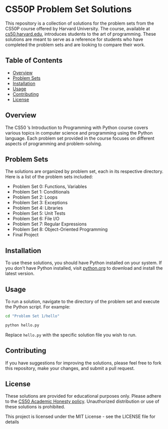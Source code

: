 # CS50P Problem Set Solutions

This repository is a collection of solutions for the problem sets from the CS50P course offered by Harvard University. The course, available at [cs50.harvard.edu](https://cs50.harvard.edu/), introduces students to the art of programming. These solutions are meant to serve as a reference for students who have completed the problem sets and are looking to compare their work.

## Table of Contents

- [Overview](#overview)
- [Problem Sets](#problem-sets)
- [Installation](#installation)
- [Usage](#usage)
- [Contributing](#contributing)
- [License](#license)

## Overview

The CS50 ’s Introduction to Programming with Python course covers various topics in computer science and programming using the Python language. Each problem set provided in the course focuses on different aspects of programming and problem-solving.

## Problem Sets

The solutions are organized by problem set, each in its respective directory. Here is a list of the problem sets included:

- Problem Set 0: Functions, Variables
- Problem Set 1: Conditionals
- Problem Set 2: Loops
- Problem Set 3: Exceptions
- Problem Set 4: Libraries
- Problem Set 5: Unit Tests
- Problem Set 6: File I/O
- Problem Set 7: Regular Expressions
- Problem Set 8: Object-Oriented Programming
- Final Project

## Installation

To use these solutions, you should have Python installed on your system. If you don't have Python installed, visit [python.org](https://www.python.org/) to download and install the latest version.

## Usage

To run a solution, navigate to the directory of the problem set and execute the Python script. For example:

``` bash
cd "Problem Set 1/hello" 

python hello.py
```

Replace `hello.py` with the specific solution file you wish to run.

## Contributing

If you have suggestions for improving the solutions, please feel free to fork this repository, make your changes, and submit a pull request.

## License

These solutions are provided for educational purposes only. Please adhere to the [CS50 Academic Honesty policy](https://cs50.harvard.edu/college/2021/fall/syllabus/#academic-honesty). Unauthorized distribution or use of these solutions is prohibited.

This project is licensed under the MIT License - see the LICENSE file for details
